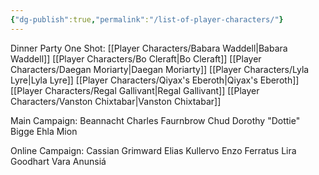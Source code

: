 ```yaml
---
{"dg-publish":true,"permalink":"/list-of-player-characters/"}
---
```



Dinner Party One Shot:
[[Player Characters/Babara Waddell\|Babara Waddell]]
[[Player Characters/Bo Cleraft\|Bo Cleraft]]
[[Player Characters/Daegan Moriarty\|Daegan Moriarty]]
[[Player Characters/Lyla Lyre\|Lyla Lyre]]
[[Player Characters/Qiyax's Eberoth\|Qiyax's Eberoth]]
[[Player Characters/Regal Gallivant\|Regal Gallivant]]
[[Player Characters/Vanston Chixtabar\|Vanston Chixtabar]]

Main Campaign:
Beannacht
Charles Faurnbrow
Chud
Dorothy "Dottie" Bigge
Ehla
Mion

Online Campaign:
Cassian Grimward
Elias Kullervo
Enzo Ferratus
Lira Goodhart
Vara Anunsiá